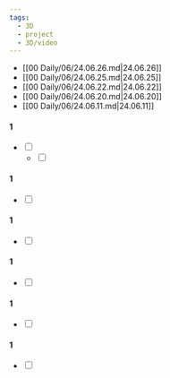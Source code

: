 ```yaml
---
tags:
  - 3D
  - project
  - 3D/video
---
```

- [[00 Daily/06/24.06.26.md|24.06.26]]
- [[00 Daily/06/24.06.25.md|24.06.25]]
- [[00 Daily/06/24.06.22.md|24.06.22]]
- [[00 Daily/06/24.06.20.md|24.06.20]]
- [[00 Daily/06/24.06.11.md|24.06.11]]


<div><h4><span></span><span class="dataview small-text">1</span></h4><div class="dataview result-group"><ul class="contains-task-list"><li data-task="x" class="dataview task-list-item is-checked"><input type="checkbox" class="dataview task-list-item-checkbox"><span></span><ul class="contains-task-list"><li data-task="x" class="dataview task-list-item is-checked"><input type="checkbox" class="dataview task-list-item-checkbox"><span></span></li></ul></li></ul></div><h4><span></span><span class="dataview small-text">1</span></h4><div class="dataview result-group"><ul class="contains-task-list"><li data-task="x" class="dataview task-list-item is-checked"><input type="checkbox" class="dataview task-list-item-checkbox"><span></span></li></ul></div><h4><span></span><span class="dataview small-text">1</span></h4><div class="dataview result-group"><ul class="contains-task-list"><li data-task="x" class="dataview task-list-item is-checked"><input type="checkbox" class="dataview task-list-item-checkbox"><span></span></li></ul></div><h4><span></span><span class="dataview small-text">1</span></h4><div class="dataview result-group"><ul class="contains-task-list"><li data-task="x" class="dataview task-list-item is-checked"><input type="checkbox" class="dataview task-list-item-checkbox"><span></span></li></ul></div><h4><span></span><span class="dataview small-text">1</span></h4><div class="dataview result-group"><ul class="contains-task-list"><li data-task="x" class="dataview task-list-item is-checked"><input type="checkbox" class="dataview task-list-item-checkbox"><span></span></li></ul></div><h4><span></span><span class="dataview small-text">1</span></h4><div class="dataview result-group"><ul class="contains-task-list"><li data-task="x" class="dataview task-list-item is-checked"><input type="checkbox" class="dataview task-list-item-checkbox"><span></span></li></ul></div></div>